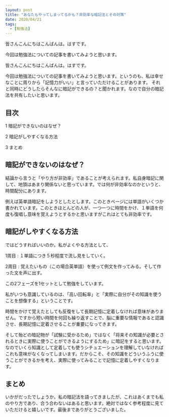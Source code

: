 ```yaml
---
layout: post
title: "あなたもやってしまってるかも？非効率な暗記法とその対策"
date: 2020/04/21
tags:
  - [勉強法]
---
```



皆さんこんにちはこんばんは。はすです。

今回は勉強法についての記事を書いてみようと思います。

<!--more-->

皆さんこんにちはこんばんは。はすです。

今回は勉強法についての記事を書いてみようと思います。というのも、私は幸せなことに周りから「記憶力がいい」と言っていただけることがあります。
それと同時にどうしたらそんなに暗記ができるの？と聞かれます。なので自分の暗記法を共有したいと思います。

## 目次
1 暗記ができないのはなぜ？

2 暗記がしやすくなる方法

3 まとめ

## 暗記ができないのはなぜ？
結論から言うと「やり方が非効率」であることが考えられます。私自身暗記に関して、地頭はあまり関係ないと思っています。では何が非効率なのかというと、時間配分にあります。

例えば英単語暗記をしようとしたとします。このときページには単語がいくつか書かれています。このときほとんどの人が、一つ一つに時間をかけ、１単語を何度も復唱し意味を覚えようとするかと思いますがこれはとても非効率です。


## 暗記がしやすくなる方法

ではどうすればいいのか。私がよくやる方法として、

1周目 : １単語につき５秒程度で流し見をしていく。

2周目 : 覚えたいもの（この場合英単語）を使って例文を作ってみる。そして作った文を声に出す。

この2フェーズを1セットとして勉強をしています。

私がいつも意識しているのは、「高い回転率」と「実際に自分がその知識を使うことを想像する」ということです。

時間をかけて覚えたとしても反復をして長期記憶に定着しなければ意味がありません。ですから短い時間を何回も繰り返すことで、脳に重要な情報であると認識させ、長期記憶に定着させることが重要になってきます。

そして殆どの暗記物が「試験に受かるため」ではなく「将来その知識が必要とされるときに実際に使うことができるようにするため」に暗記をすると思います。なのでいくら知識として定着しても使うシチュエーションを理解していなければこれも意味がなくなってしまいます。だからこそ、その知識をどういうふうに使うことができるかを考え、実際に使ってみることで記憶に定着しやすくなります。

## まとめ
いかがだったでしょうか。私の暗記法を語ってきましたが、これはあくまでも私のやり方であり、合う合わないはあると思います。絶対ではなく参考程度に見ていただけると嬉しいです。最後までありがとうございました。

